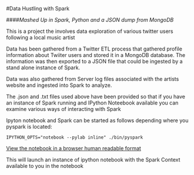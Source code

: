 #Data Hustling with Spark

####*Mashed Up in Spark, Python and a JSON dump from MongoDB*

This is a project the involves data exploration of various twitter users following a local music artist

Data has been gathered from a Twitter ETL process that gathered profile information about Twiiter users and stored it in a MongoDB database. 
The information was then exported to a JSON file that could be ingested by a stand alone instance of Spark.

Data was also gathered from Server log files associated with the artists website and ingested into Spark to analyze.

The .json and .txt files used above have been provided so that if you have an instance of Spark running and IPython Noteebook available you can examine various ways of interacting with Spark

Ipyton notebook and Spark can be started as follows depending where you pyspark is located:

`IPYTHON_OPTS="notebook --pylab inline" ./bin/pyspark`

[View the notebook in a browser human readable format](http://nbviewer.ipython.org/github/rcchirwa/PySpark-Hustling/blob/master/PySpark_and_JSON.ipynb)

This will launch an instance of ipython notebook with the Spark Context available to you in the notebook